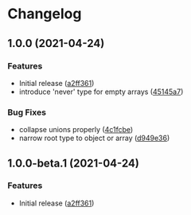 # Changelog

## 1.0.0 (2021-04-24)


### Features

* Initial release ([a2ff361](https://www.github.com/runeh/guess-json-shape/commit/a2ff361c8f38f613c69843aab16cae72a8cbeffc))
* introduce 'never' type for empty arrays ([45145a7](https://www.github.com/runeh/guess-json-shape/commit/45145a761c820be58fe0b5408ef799103cafb47e))


### Bug Fixes

* collapse unions properly ([4c1fcbe](https://www.github.com/runeh/guess-json-shape/commit/4c1fcbe1a8c7db7e03958ef8c62d3423ada71175))
* narrow root type to object or array ([d949e36](https://www.github.com/runeh/guess-json-shape/commit/d949e36fd369aefe8646cf87d080b72ea9717f22))

## 1.0.0-beta.1 (2021-04-24)


### Features

* Initial release ([a2ff361](https://www.github.com/runeh/guess-json-shape/commit/a2ff361c8f38f613c69843aab16cae72a8cbeffc))
